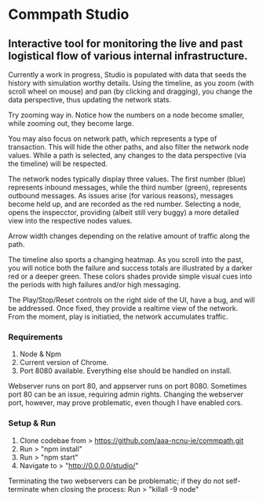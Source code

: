 # Commpath Studio
## Interactive tool for monitoring the live and past logistical flow of various internal infrastructure. 

Currently a work in progress, Studio is populated with data that seeds the history with simulation worthy details. Using the timeline, as you zoom (with scroll wheel on mouse) and pan (by clicking and dragging), you change the data perspective, thus updating the network stats. 

Try zooming way in. Notice how the numbers on a node become smaller, while zooming out, they become large. 

You may also focus on network path, which represents a type of transaction. This will hide the other paths, and also filter the network node values. While a path is selected, any changes to the data perspective (via the timeline) will be respected.

The network nodes typically display three values. The first number (blue) represents inbound messages, while the third number (green), represents outbound messages. As issues arise (for various reasons), messages become held up, and are recorded as the red number. Selecting a node, opens the inspecctor, providing (albeit still very buggy) a more detailed view into the respective nodes values.

Arrow width changes depending on the relative amount of traffic along the path.

The timeline also sports a changing heatmap. As you scroll into the past, you will notice both the failure and success totals are illustrated by a darker red or a deeper green. These colors shades provide simple visual cues into the periods with high failures and/or high messaging.

The Play/Stop/Reset controls on the right side of the UI, have a bug, and will be addressed. Once fixed, they provide a realtime view of the network. From the moment, play is initiatied, the network accumulates traffic.

### Requirements
1. Node & Npm 
2. Current version of Chrome. 
3. Port 8080 available. 
Everything else should be handled on install.

Webserver runs on port 80, and appserver runs on port 8080. Sometimes port 80 can be an issue, requiring admin rights. Changing the webserver port, however, may prove problematic, even though I have enabled cors.

### Setup & Run
1. Clone codebae from > https://github.com/aaa-ncnu-ie/commpath.git
2. Run > "npm install"
3. Run > "npm start"
4. Navigate to > "http://0.0.0.0/studio/"

Terminating the two webservers can be problematic; if they do not self-terminate when closing the process:
Run > "killall -9 node"
